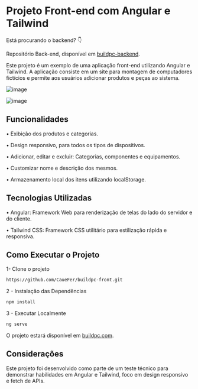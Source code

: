 # Projeto Front-end com Angular e Tailwind

Está procurando o backend? 👇

Repositório Back-end, disponível em [buildpc-backend](https://github.com/CaueFer/buildpc-backend).


Este projeto é um exemplo de uma aplicação front-end utilizando Angular e Tailwind. A aplicação consiste em um site para montagem de computadores fictícios e permite aos usuários adicionar produtos e peças ao sistema.


![image](https://github.com/user-attachments/assets/44c1e4c5-c143-4b10-bd90-3894f7db453c)


![image](https://github.com/user-attachments/assets/49f62c5e-17cc-45c1-8b0f-04ef80339d9e)


## Funcionalidades

• Exibição dos produtos e categorias.

• Design responsivo, para todos os tipos de dispositivos.

• Adicionar, editar e excluir: Categorias, componentes e equipamentos.

• Customizar nome e descrição dos mesmos.

• Armazenamento local dos itens utilizando localStorage.


## Tecnologias Utilizadas

•  Angular: Framework Web para renderização de telas do lado do servidor e do cliente.

• Tailwind CSS: Framework CSS utilitário para estilização rápida e responsiva.

## Como Executar o Projeto

1- Clone o projeto 

```bash
https://github.com/CaueFer/buildpc-front.git
```

2 - Instalação das Dependências

```bash
npm install
```

3 - Executar Localmente

```bash
ng serve
```

O projeto estará disponível em [buildpc.com](https://buildupc.vercel.app/home).

## Considerações

Este projeto foi desenvolvido como parte de um teste técnico para demonstrar habilidades em Angular e Tailwind, foco em design responsivo e fetch de APIs.
